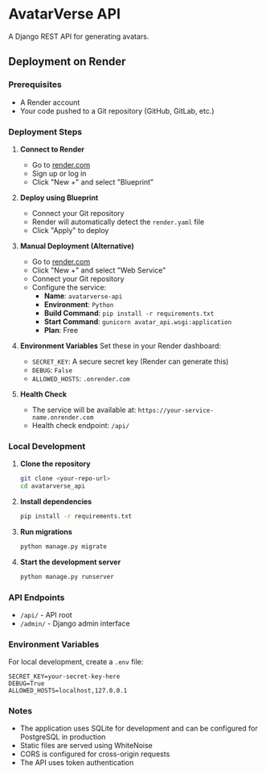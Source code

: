 # AvatarVerse API

A Django REST API for generating avatars.

## Deployment on Render

### Prerequisites
- A Render account
- Your code pushed to a Git repository (GitHub, GitLab, etc.)

### Deployment Steps

1. **Connect to Render**
   - Go to [render.com](https://render.com)
   - Sign up or log in
   - Click "New +" and select "Blueprint"

2. **Deploy using Blueprint**
   - Connect your Git repository
   - Render will automatically detect the `render.yaml` file
   - Click "Apply" to deploy

3. **Manual Deployment (Alternative)**
   - Go to [render.com](https://render.com)
   - Click "New +" and select "Web Service"
   - Connect your Git repository
   - Configure the service:
     - **Name**: `avatarverse-api`
     - **Environment**: `Python`
     - **Build Command**: `pip install -r requirements.txt`
     - **Start Command**: `gunicorn avatar_api.wsgi:application`
     - **Plan**: Free

4. **Environment Variables**
   Set these in your Render dashboard:
   - `SECRET_KEY`: A secure secret key (Render can generate this)
   - `DEBUG`: `False`
   - `ALLOWED_HOSTS`: `.onrender.com`

5. **Health Check**
   - The service will be available at: `https://your-service-name.onrender.com`
   - Health check endpoint: `/api/`

### Local Development

1. **Clone the repository**
   ```bash
   git clone <your-repo-url>
   cd avatarverse_api
   ```

2. **Install dependencies**
   ```bash
   pip install -r requirements.txt
   ```

3. **Run migrations**
   ```bash
   python manage.py migrate
   ```

4. **Start the development server**
   ```bash
   python manage.py runserver
   ```

### API Endpoints

- `/api/` - API root
- `/admin/` - Django admin interface

### Environment Variables

For local development, create a `.env` file:
```
SECRET_KEY=your-secret-key-here
DEBUG=True
ALLOWED_HOSTS=localhost,127.0.0.1
```

### Notes

- The application uses SQLite for development and can be configured for PostgreSQL in production
- Static files are served using WhiteNoise
- CORS is configured for cross-origin requests
- The API uses token authentication 